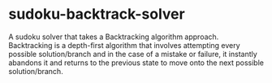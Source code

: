 # sudoku-backtrack-solver
  A sudoku solver that takes a Backtracking algorithm approach. Backtracking is a depth-first algorithm that involves attempting every possible solution/branch and in the case of a
  mistake or failure, it instantly abandons it and returns to the previous state to move onto the next possible solution/branch.
